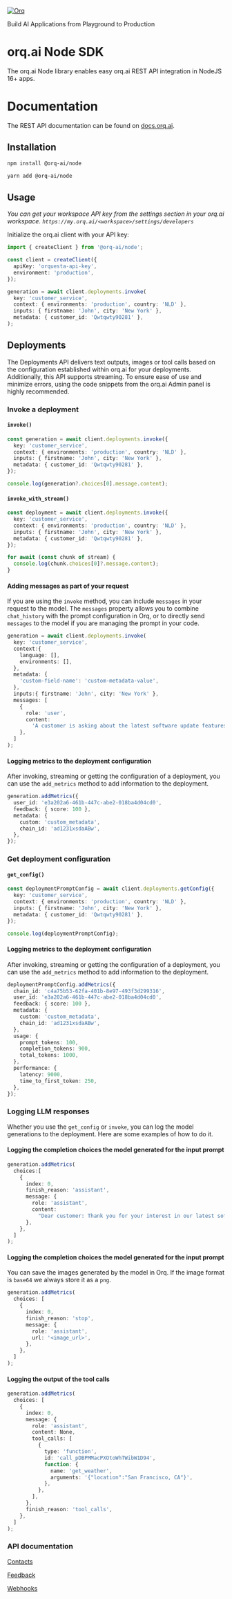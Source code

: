 <p align="left">
  <a href="https://orq.ai" target="_blank">
    <img src="https://asset.brandfetch.io/idtBhDRr2x/idcrPsCm4K.png" alt="Orq">
  </a>
</p>

Build AI Applications from Playground to Production

# orq.ai Node SDK

The orq.ai Node library enables easy orq.ai REST API integration in NodeJS 16+ apps.

# Documentation

The REST API documentation can be found on [docs.orq.ai](https://docs.orq.ai/reference/authentication).

## Installation

```bash
npm install @orq-ai/node
```

```bash
yarn add @orq-ai/node
```

## Usage

_You can get your workspace API key from the settings section in your orq.ai workspace. `https://my.orq.ai/<workspace>/settings/developers`_

Initialize the orq.ai client with your API key:

```ts
import { createClient } from '@orq-ai/node';

const client = createClient({
  apiKey: 'orquesta-api-key',
  environment: 'production',
});

generation = await client.deployments.invoke(
  key: 'customer_service',
  context: { environments: 'production', country: 'NLD' },
  inputs: { firstname: 'John', city: 'New York' },
  metadata: { customer_id: 'Qwtqwty90281' },
);
```

## Deployments

The Deployments API delivers text outputs, images or tool calls based on the configuration established within orq.ai for your deployments. Additionally, this API supports streaming. To ensure ease of use and minimize errors, using the code snippets from the orq.ai Admin panel is highly recommended.

### Invoke a deployment

#### `invoke()`

```ts
const generation = await client.deployments.invoke({
  key: 'customer_service',
  context: { environments: 'production', country: 'NLD' },
  inputs: { firstname: 'John', city: 'New York' },
  metadata: { customer_id: 'Qwtqwty90281' },
});

console.log(generation?.choices[0].message.content);
```

#### `invoke_with_stream()`

```ts
const deployment = await client.deployments.invoke({
  key: 'customer_service',
  context: { environments: 'production', country: 'NLD' },
  inputs: { firstname: 'John', city: 'New York' },
  metadata: { customer_id: 'Qwtqwty90281' },
});

for await (const chunk of stream) {
  console.log(chunk.choices[0]?.message.content);
}
```

#### Adding messages as part of your request

If you are using the `invoke` method, you can include `messages` in your request to the model. The `messages` property
allows you to combine `chat_history` with the prompt configuration in Orq, or to directly send `messages` to the
model if you are managing the prompt in your code.

```ts
generation = await client.deployments.invoke(
  key: 'customer_service',
  context:{
    language: [],
    environments: [],
  },
  metadata: {
    'custom-field-name': 'custom-metadata-value',
  },
  inputs:{ firstname: 'John', city: 'New York' },
  messages: [
    {
      role: 'user',
      content:
        'A customer is asking about the latest software update features. Generate a detailed and informative response highlighting the key new features and improvements in the latest update.',
    },
  ]
);
```

#### Logging metrics to the deployment configuration

After invoking, streaming or getting the configuration of a deployment, you can use the `add_metrics` method to add information to the deployment.

```ts
generation.addMetrics({
  user_id: 'e3a202a6-461b-447c-abe2-018ba4d04cd0',
  feedback: { score: 100 },
  metadata: {
    custom: 'custom_metadata',
    chain_id: 'ad1231xsdaABw',
  },
});
```

### Get deployment configuration

#### `get_config()`

```ts
const deploymentPromptConfig = await client.deployments.getConfig({
  key: 'customer_service',
  context: { environments: 'production', country: 'NLD' },
  inputs: { firstname: 'John', city: 'New York' },
  metadata: { customer_id: 'Qwtqwty90281' },
});

console.log(deploymentPromptConfig);
```

#### Logging metrics to the deployment configuration

After invoking, streaming or getting the configuration of a deployment, you can use the `add_metrics` method to add information to the deployment.

```ts
deploymentPromptConfig.addMetrics({
  chain_id: 'c4a75b53-62fa-401b-8e97-493f3d299316',
  user_id: 'e3a202a6-461b-447c-abe2-018ba4d04cd0',
  feedback: { score: 100 },
  metadata: {
    custom: 'custom_metadata',
    chain_id: 'ad1231xsdaABw',
  },
  usage: {
    prompt_tokens: 100,
    completion_tokens: 900,
    total_tokens: 1000,
  },
  performance: {
    latency: 9000,
    time_to_first_token: 250,
  },
});
```

### Logging LLM responses

Whether you use the `get_config` or `invoke`, you can log the model generations to the deployment. Here are some
examples of how to do it.

#### Logging the completion choices the model generated for the input prompt

```ts
generation.addMetrics(
  choices:[
    {
      index: 0,
      finish_reason: 'assistant',
      message: {
        role: 'assistant',
        content:
          "Dear customer: Thank you for your interest in our latest software update! We're excited to share with you the new features and improvements we've rolled out. Here's what you can look forward to in this update",
      },
    },
  ]
);
```

#### Logging the completion choices the model generated for the input prompt

You can save the images generated by the model in Orq. If the image format is `base64` we always store it as
a `png`.

```ts
generation.addMetrics(
  choices: [
    {
      index: 0,
      finish_reason: 'stop',
      message: {
        role: 'assistant',
        url: '<image_url>',
      },
    },
  ]
);
```

#### Logging the output of the tool calls

```ts
generation.addMetrics(
  choices: [
    {
      index: 0,
      message: {
        role: 'assistant',
        content: None,
        tool_calls: [
          {
            type: 'function',
            id: 'call_pDBPMMacPXOtoWhTWibW1D94',
            function: {
              name: 'get_weather',
              arguments: '{"location":"San Francisco, CA"}',
            },
          },
        ],
      },
      finish_reason: 'tool_calls',
    },
  ]
);
```

### API documentation

[Contacts](https://github.com/orquestadev/orquesta-node/blob/main/orq-ai-sdk/src/lib/api/contacts/README.md)

[Feedback](https://github.com/orquestadev/orquesta-node/blob/main/orq-ai-sdk/src/lib/api/feedback/README.md)

[Webhooks](https://github.com/orquestadev/orquesta-node/blob/main/orq-ai-sdk/src/lib/api/webhooks/README.md)
